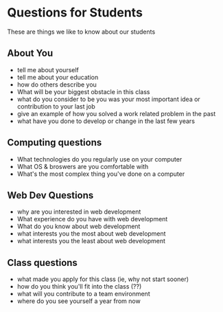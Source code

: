 # Questions for Students

These are things we like to know about our students

## About You
* tell me about yourself
* tell me about your education
* how do others describe you
* What will be your biggest obstacle in this class
* what do you consider to be you was your most important idea or contribution to your last job
* give an example of how you solved a work related problem in the past
* what have you done to develop or change in the last few years

## Computing questions
* What technologies do you regularly use on your computer
* What OS & broswers are you comfortable with
* What's the most complex thing you've done on a computer

## Web Dev Questions
* why are you interested in web development
* What experience do you have with web development
* What do you know about web development
* what interests you the most about web development
* what interests you the least about web development

## Class questions
* what made you apply for this class (ie, why not start sooner)
* how do you think you'll fit into the class (??)
* what will you contribute to a team environment
* where do you see yourself a year from now
